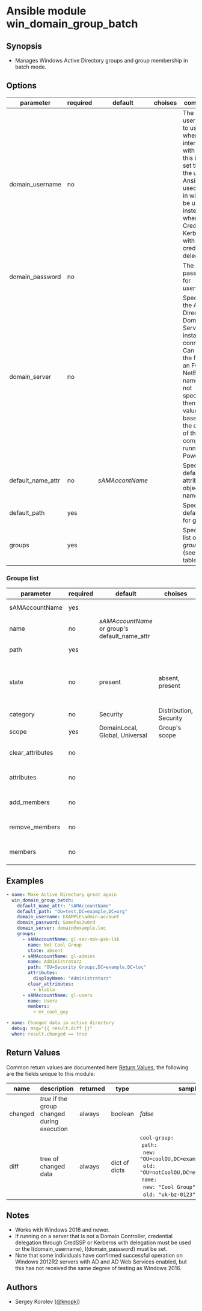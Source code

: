 # Ansible module win_domain_group_batch

## Synopsis

* Manages Windows Active Directory groups and group membership in batch mode.

## Options
| parameter  | required | default | choises | comments |
|---|---|---|---|---|
| domain_username | no |   |   | The username to use when interacting with AD. If this is not set then the user Ansible used to log in with will be used instead when using CredSSP or Kerberos with credential delegation. |
| domain_password | no |   |   | The password for *username* |
| domain_server | no |   |   | Specifies the Active Directory Domain Services instance to connect to. Can be in the form of an FQDN or NetBIOS name. If not specified then the value is based on the domain of the computer running PowerShell.  |
| default_name_attr | no | *sAMAccontName* | | Specifies default attribute for object name |
| default_path | yes | | | Specifies default OU for groups |
| groups | yes | | | Specifies list of *groups* (see next table) |

### Groups list
| parameter  | required | default | choises | comments |
|---|---|---|---|---|
| sAMAccountName | yes | | | Specifies group's sAMAccountName |
| name | no | *sAMAccountName* or group's default_name_attr | | Specifies object's name |
| path | yes | | | Specifies object's path |
| state | no | present | absent, present | When *present*, creates or updates the user account.  When *absent*, removes the user account if it exists. |
| category | no | Security | Distribution, Security | Group's category |
| scope | yes | DomainLocal, Global, Universal | Group's scope |
| clear_attributes | no | | | Specifies list of attributes to be cleared |
| attributes | no | | | A dict of custom LDAP attributes to set on the user. |
| add_members | no | | | A list of members (sAMAccountName) to be added |
| remove_members | no | | | A list of members (sAMAccountName) to be removed |
| members | no | | | A list of members (sAMAccountName) to be synced |

## Examples

```yaml
- name: Make Active Directory great again
  win_domain_group_batch:
    default_name_attr: "sAMAccountName"
    default_path: "OU=test,DC=example,DC=org"
    domain_username: EXAMPLE\admin-account
    domain_password: SomePas2w0rd
    domain_server: domain@example.loc
    groups:
      - sAMAccountName: gl-sec-msk-psk-lsk
        name: Not Cool Group
        state: absent
      - sAMAccountName: gl-admins
        name: Administratorz
        path: "OU=Security Groups,DC=example,DC=loc"
        attributes:
          displayName: "Administratorz"
        clear_attributes:
          - blabla
      - sAMAccountName: gl-users
        name: Userz
        members:
          - mr_cool_guy

- name: Changed data in active directory
  debug: msg="{{ result.diff }}"
  when: result.changed == true
```

## Return Values
Common return values are documented here [Return Values](http://docs.ansible.com/ansible/latest/common_return_values.html), the following are the fields unique to this module:

| name | description | returned | type | sample |
|--|--|--|--|--|
| changed | *true* if the group changed during execution | always | boolean | *false* |
| diff | tree of changed data | always | dict of dicts | `cool-group:`<br>&nbsp;`path:`<br>&nbsp;&nbsp;`new: "OU=coolOU,DC=example,DC=loc"`<br>&nbsp;&nbsp;`old: "OU=notCoolOU,DC=example,DC=loc"`<br>&nbsp;`name:`<br>&nbsp;&nbsp;`new: "Cool Group"`<br>&nbsp;&nbsp;`old: "uk-bz-0123"` |

## Notes
* Works with Windows 2016 and newer.
* If running on a server that is not a Domain Controller, credential
    delegation through CredSSP or Kerberos with delegation must be used or the
    I(domain_username), I(domain_password) must be set.
* Note that some individuals have confirmed successful operation on Windows
    2012R2 servers with AD and AD Web Services enabled, but this has not
    received the same degree of testing as Windows 2016.

## Authors
 * Sergey Korolev ([@knopki](http://github.com/knopki))


